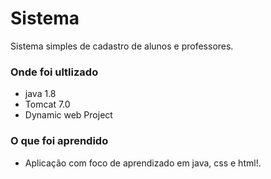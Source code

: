 # Sistema

Sistema simples de cadastro de alunos e professores. 

### Onde foi ultlizado

- java 1.8
- Tomcat 7.0
- Dynamic web Project

### O que foi aprendido

- Aplicação com foco de aprendizado em java, css e html!.
